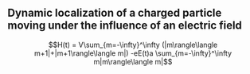 ## Dynamic localization of a charged particle moving under the influence of an electric field

$$H(t) = V\sum_{m=-\infty}^\infty (|m\rangle\langle m+1|+|m+1\rangle\langle m|) -eE(t)a \sum_{m=-\infty}^\infty m|m\rangle\langle m|$$
